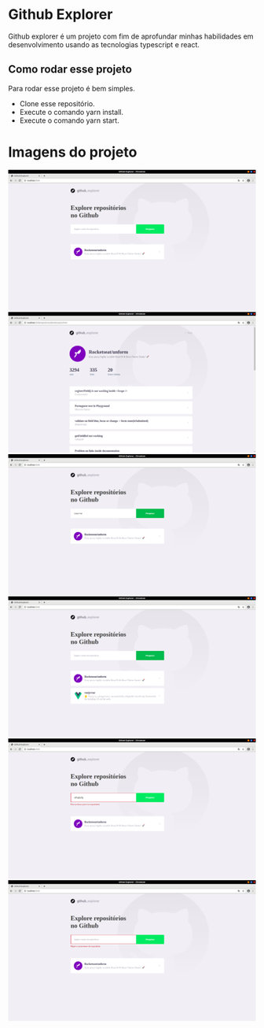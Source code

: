 # Github Explorer
Github explorer é um projeto com fim de aprofundar minhas habilidades em desenvolvimento usando as tecnologias typescript e react.

## Como rodar esse projeto
Para rodar esse projeto é bem simples.
- Clone esse repositório.
- Execute o comando yarn install.
- Execute o comando yarn start.

# Imagens do projeto

![interface](https://github.com/MiguelBragaGarcia/github-explorer/blob/master/project-images/visualizando%20a%20interface.png  )
![repositorio](https://github.com/MiguelBragaGarcia/github-explorer/blob/master/project-images/visualizando%20os%20dados%20do%20repositorio.png)
![adicionadno-vuejs](https://github.com/MiguelBragaGarcia/github-explorer/blob/master/project-images/adicionando%20vuejs.png)
![vuejs-adicionado](https://github.com/MiguelBragaGarcia/github-explorer/blob/master/project-images/vuejs%20adicionado.png)
![erro-api](https://github.com/MiguelBragaGarcia/github-explorer/blob/master/project-images/erro%20ao%20buscar.png)
![erro-string-vazia](https://github.com/MiguelBragaGarcia/github-explorer/blob/master/project-images/erro%20string%20vazia.png)
